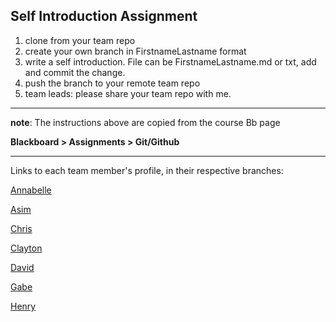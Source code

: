 ## Self Introduction Assignment
1. clone from your team repo
1. create your own branch in FirstnameLastname format
1. write a self introduction. File can be FirstnameLastname.md or txt, add and commit the change.
1. push the branch to your remote team repo
1. team leads: please share your team repo with me.  

---
**note**: The instructions above are copied from the course Bb page

**Blackboard \> Assignments \> Git/Github**

---
Links to each team member's profile, in their respective branches:

[Annabelle](https://github.com/EspressoPlus/self-intro/blob/AnnabelleKesterson/Hello.txt)

[Asim](https://github.com/EspressoPlus/self-intro/blob/)

[Chris](https://github.com/EspressoPlus/self-intro/blob/ChristopherMartus/ChristopherMartus.txt)

[Clayton](https://github.com/EspressoPlus/self-intro/blob/ClaytonKingdon/ClaytonKingdon.md)

[David](https://github.com/EspressoPlus/self-intro/blob/DavidAger/DavidAger.md)

[Gabe](https://github.com/EspressoPlus/self-intro/blob/)

[Henry](https://github.com/EspressoPlus/self-intro/blob/HenryMangelsdorf/HenryMangelsdorf.txt)


